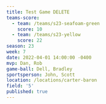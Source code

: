 ```yaml
---
title: Test Game DELETE
teams-score:
  - team: /teams/s23-seafoam-green
    score: 10
  - team: /teams/s23-yellow
    score: 22
season: 23
week: 7
date: 2022-04-01 14:00:00 -0400
mvp: Dan, Rob
game-ball: Dell, Bradley
sportsperson: John, Scott
location: /locations/carter-baron
field: '5'
published: true
---
```

